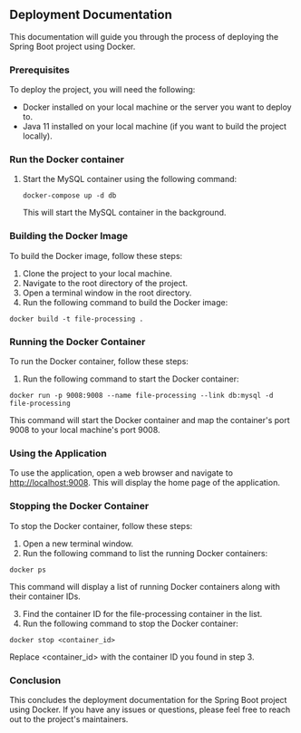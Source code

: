 <div>
  <h2>Deployment Documentation</h2>
  <p>This documentation will guide you through the process of deploying the Spring Boot project using Docker.</p>

<h3>Prerequisites</h3>
  <p>To deploy the project, you will need the following:</p>
  <ul>
    <li>Docker installed on your local machine or the server you want to deploy to.</li>
    <li>Java 11 installed on your local machine (if you want to build the project locally).</li>
  </ul>

<h3>Run the Docker container</h3>
<ol>
<li>Start the MySQL container using the following command:</li>
<pre><code>docker-compose up -d db
</code></pre>
This will start the MySQL container in the background.
</ol>

<h3>Building the Docker Image</h3>
  <p>To build the Docker image, follow these steps:</p>
  <ol>
    <li>Clone the project to your local machine.</li>
    <li>Navigate to the root directory of the project.</li>
    <li>Open a terminal window in the root directory.</li>
    <li>Run the following command to build the Docker image:</li>
  </ol>
  <pre><code>docker build -t file-processing .</code></pre>

<h3>Running the Docker Container</h3>
  <p>To run the Docker container, follow these steps:</p>
  <ol>
    <li>Run the following command to start the Docker container:</li>
  </ol>
  <pre><code>docker run -p 9008:9008 --name file-processing --link db:mysql -d file-processing
</code></pre>
  <p>This command will start the Docker container and map the container's port 9008 to your local machine's port 9008.</p>

<h3>Using the Application</h3>
  <p>To use the application, open a web browser and navigate to <a href="http://localhost:9008">http://localhost:9008</a>. This will display the home page of the application.</p>

<h3>Stopping the Docker Container</h3>
  <p>To stop the Docker container, follow these steps:</p>
  <ol>
    <li>Open a new terminal window.</li>
    <li>Run the following command to list the running Docker containers:</li>
  </ol>
  <pre><code>docker ps</code></pre>
  <p>This command will display a list of running Docker containers along with their container IDs.</p>
  <ol start="3">
    <li>Find the container ID for the file-processing container in the list.</li>
    <li>Run the following command to stop the Docker container:</li>
  </ol>
  <pre><code>docker stop &lt;container_id&gt;</code></pre>
  <p>Replace &lt;container_id&gt; with the container ID you found in step 3.</p>

<h3>Conclusion</h3>
  <p>This concludes the deployment documentation for the Spring Boot project using Docker. If you have any issues or questions, please feel free to reach out to the project's maintainers.</p>
</div>
